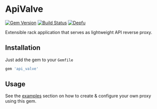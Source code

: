# ApiValve

[![Gem Version](https://badge.fury.io/rb/api_valve.svg)](https://badge.fury.io/rb/fidor_api)
[![Build Status](https://travis-ci.org/mkon/api_valve.svg?branch=master)](https://travis-ci.org/mkon/api_valve)
[![Depfu](https://badges.depfu.com/badges/1f5892cc85d02997050e0a4d077c7dc4/overview.svg)](https://depfu.com/github/mkon/api_valve?project_id=5958)

Extensible rack application that serves as lightweight API reverse proxy.

## Installation

Just add the gem to your `Gemfile`

```ruby
gem 'api_valve'
```

## Usage

See the [examples](https://github.com/mkon/api_valve/tree/master/examples) section on how to
create & configure your own proxy using this gem.
